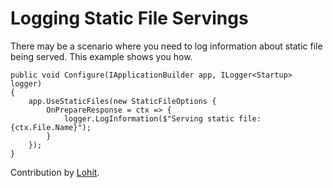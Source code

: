 # Logging Static File Servings

There may be a scenario where you need to log information about static file being served. This example shows you how.

```
public void Configure(IApplicationBuilder app, ILogger<Startup> logger)
{
    app.UseStaticFiles(new StaticFileOptions {
        OnPrepareResponse = ctx => {
            logger.LogInformation($"Serving static file: {ctx.File.Name}");
        }
    });
}    
```

Contribution by [Lohit](https://github.com/lohithgn).